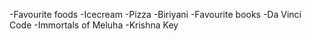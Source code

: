 -Favourite foods
  -Icecream
  -Pizza
  -Biriyani
-Favourite books
  -Da Vinci Code
  -Immortals of Meluha
  -Krishna Key
  
